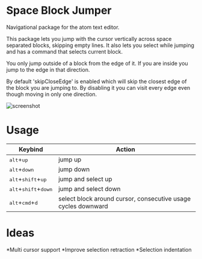 # Space Block Jumper

Navigational package for the atom text editor.

This package lets you jump with the cursor vertically across space separated blocks, skipping empty lines. It also lets you select while jumping and has a command that selects current block.

You only jump outside of a block from the edge of it. If you are inside you jump to the edge in that direction.

By default 'skipCloseEdge' is enabled which will skip the closest edge of the block you are jumping to.
By disabling it you can visit every edge even though moving in only one direction.

![screenshot](http://i.imgur.com/VZk2uX4.gif)

# Usage
Keybind | Action
------- | ------
<kbd>alt</kbd>+<kbd>up</kbd> | jump up
<kbd>alt</kbd>+<kbd>down</kbd> | jump down
<kbd>alt</kbd>+<kbd>shift</kbd>+<kbd>up</kbd> | jump and select up
<kbd>alt</kbd>+<kbd>shift</kbd>+<kbd>down</kbd> | jump and select down
<kbd>alt</kbd>+<kbd>cmd</kbd>+<kbd>d</kbd> | select block around cursor, consecutive usage cycles downward

# Ideas
*Multi cursor support
*Improve selection retraction
*Selection indentation
